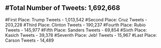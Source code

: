 #Total Number of Tweets: 1,692,668 
---
#First Place: Trump Tweets - 1,013,542
#Second Place: Cruz Tweets - 203,228
#Third Place: Clinton Tweets - 190,237
#Fourth Place: Rubio Tweets - 145,977
#Fifth Place: Sanders Tweets - 69,854
#Sixth Place: Kasich Tweets - 39,378
#Seventh Place: Jeb! Tweets - 15,967
#Last Place: Carson Tweets - 14,489
